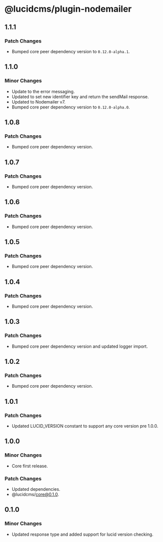 # @lucidcms/plugin-nodemailer

## 1.1.1

### Patch Changes

- Bumped core peer dependency version to `0.12.0-alpha.1`.


## 1.1.0

### Minor Changes

- Update to the error messaging.
- Updated to set new identifier key and return the sendMail response.
- Updated to Nodemailer v7.
- Bumped core peer dependency version to `0.12.0-alpha.0`.

## 1.0.8

### Patch Changes

- Bumped core peer dependency version.

## 1.0.7

### Patch Changes

- Bumped core peer dependency version.

## 1.0.6

### Patch Changes

- Bumped core peer dependency version.

## 1.0.5

### Patch Changes

- Bumped core peer dependency version.

## 1.0.4

### Patch Changes

- Bumped core peer dependency version.

## 1.0.3

### Patch Changes

- Bumped core peer dependency version and updated logger import.

## 1.0.2

### Patch Changes

- Bumped core peer dependency version.

## 1.0.1

### Patch Changes

- Updated LUCID_VERSION constant to support any core version pre 1.0.0.

## 1.0.0

### Minor Changes

- Core first release.

### Patch Changes

- Updated dependencies.
- @lucidcms/core@0.1.0.

## 0.1.0

### Minor Changes

- Updated response type and added support for lucid version checking.
